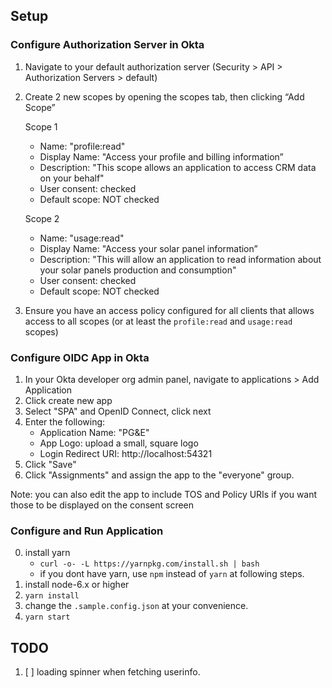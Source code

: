 ## Setup

### Configure Authorization Server in Okta
1. Navigate to your default authorization server (Security > API > Authorization Servers > default)
2. Create 2 new scopes by opening the scopes tab, then clicking “Add Scope”
	
	Scope 1
	* Name: "profile:read" 
	* Display Name: "Access your profile and billing information”
	* Description: "This scope allows an application to access CRM data on your behalf"
	* User consent: checked
	* Default scope: NOT checked
	
	Scope 2
	* Name: "usage:read" 
	* Display Name: "Access your solar panel information”
	* Description: "This will allow an application to read information about your solar panels production and consumption"
	* User consent: checked
	* Default scope: NOT checked

3. Ensure you have an access policy configured for all clients that allows access to all scopes (or at least the `profile:read` and `usage:read` scopes)

### Configure OIDC App in Okta
1. In your Okta developer org admin panel, navigate to applications > Add Application
2. Click create new app
3. Select "SPA" and OpenID Connect, click next
4. Enter the following:
	* Application Name: "PG&E"
	* App Logo: upload a small, square logo
	* Login Redirect URI: http://localhost:54321
5. Click "Save"
6. Click "Assignments" and assign the app to the "everyone" group. 

Note: you can also edit the app to include TOS and Policy URIs if you want those to be displayed on the consent screen

### Configure and Run Application
0. install yarn
    - `curl -o- -L https://yarnpkg.com/install.sh | bash`
    - if you dont have yarn, use `npm` instead of `yarn` at following steps.
1. install node-6.x or higher
2. `yarn install`
3. change the `.sample.config.json` at your convenience.
3. `yarn start`

## TODO

1. [ ] loading spinner when fetching userinfo.
